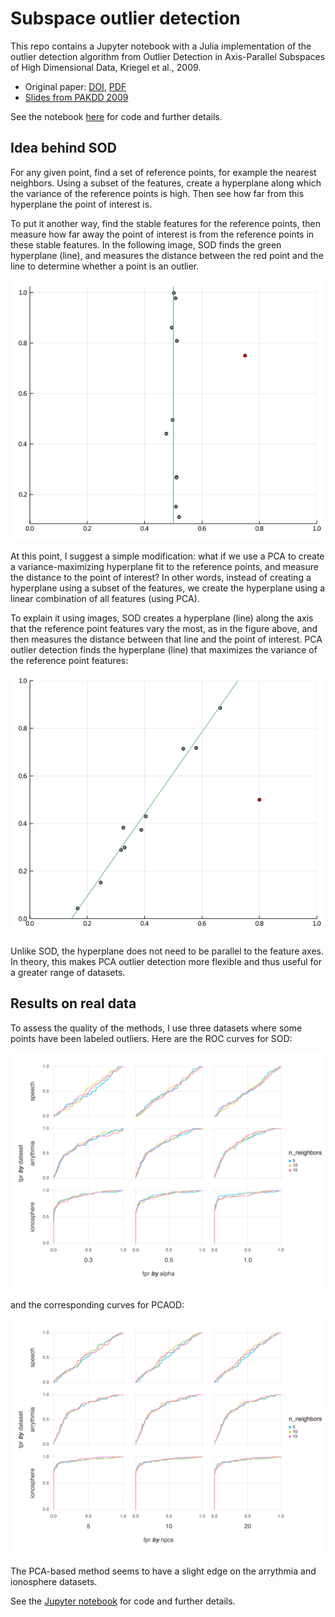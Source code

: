 # Subspace outlier detection

This repo contains a Jupyter notebook with a Julia implementation of the outlier detection algorithm from Outlier Detection in Axis-Parallel Subspaces of High Dimensional Data, Kriegel et al., 2009.

* Original paper: [DOI](https://doi.org/10.1007/978-3-642-01307-2_86), [PDF](http://www.dbs.informatik.uni-muenchen.de/~zimek/publications/PAKDD2009/pakdd09-SOD.pdf)
* [Slides from PAKDD 2009](https://imada.sdu.dk/~zimek/publications/PAKDD2009/SOD-slides.pdf)

See the notebook [here](https://nbviewer.jupyter.org/github/sharash/subspace-outlier-detection/blob/master/Subspace%20outlier%20detection.ipynb) for code and further details.

## Idea behind SOD
For any given point, find a set of reference points, for example the nearest neighbors. Using a subset of the features, create a hyperplane along which the variance of the reference points is high. Then see how far from this hyperplane the point of interest is.

To put it another way, find the stable features for the reference points, then measure how far away the point of interest is from the reference points in these stable features. In the following image, SOD finds the green hyperplane (line), and measures the distance between the red point and the line to determine whether a point is an outlier.

<img src="images/sod-points.png" width="500" />

At this point, I suggest a simple modification: what if we use a PCA to create a variance-maximizing hyperplane fit to the reference points, and measure the distance to the point of interest? In other words, instead of creating a hyperplane using a subset of the features, we create the hyperplane using a linear combination of all features (using PCA).

To explain it using images, SOD creates a hyperplane (line) along the axis that the reference point features vary the most, as in the figure above, and then measures the distance between that line and the point of interest. PCA outlier detection finds the hyperplane (line) that maximizes the variance of the reference point features:

<img src="images/pcaod-points.png" width="500" />

Unlike SOD, the hyperplane does not need to be parallel to the feature axes. In theory, this makes PCA outlier detection more flexible and thus useful for a greater range of datasets.

## Results on real data
To assess the quality of the methods, I use three datasets where some points have been labeled outliers. Here are the ROC curves for SOD:

<img src="images/sod-roc.png" width="800" />

and the corresponding curves for PCAOD:

<img src="images/pcaod-roc.png" width="800" />

The PCA-based method seems to have a slight edge on the arrythmia and ionosphere datasets.

See the [Jupyter notebook](https://nbviewer.jupyter.org/github/sharash/subspace-outlier-detection/blob/master/Subspace%20outlier%20detection.ipynb) for code and further details.
